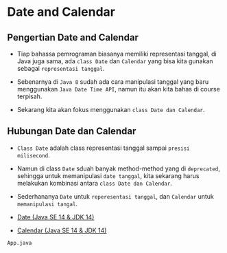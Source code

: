 # Date and Calendar

## Pengertian Date and Calendar

- Tiap bahassa pemrograman biasanya memiliki representasi tanggal, di Java juga sama, ada `class Date` dan `Calendar` yang bisa kita gunakan sebagai `representasi tanggal`.

- Sebenarnya di `Java 8` sudah ada cara manipulasi tanggal yang baru menggunakan `Java Date Time API`, namun itu akan kita bahas di course terpisah.

- Sekarang kita akan fokus menggunakan `class Date dan Calendar`.

## Hubungan Date dan Calendar

- `Class Date` adalah class representasi tanggal sampai `presisi milisecond`.

- Namun di class `Date` sduah banyak method-method yang di `deprecated`, sehingga untuk memanipulasi `date tanggal`, kita sekarang harus melakukan kombinasi antara `class Date dan Calendar`.

- Sederhananya `Date` untuk `reperesentasi tanggal`, dan `Calendar` untuk `memanipulasi tangal`.

- [Date (Java SE 14 &amp; JDK 14)](https://docs.oracle.com/en/java/javase/14/docs/api/java.sql/java/sql/Date.html)

- [Calendar (Java SE 14 &amp; JDK 14)](https://docs.oracle.com/en/java/javase/14/docs/api/java.base/java/util/Calendar.html)

`App.java`

```java

```
